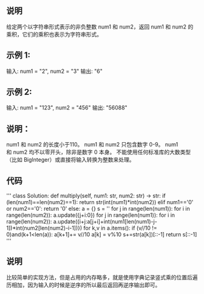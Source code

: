 ## 说明

给定两个以字符串形式表示的非负整数 num1 和 num2，返回 num1 和 num2 的乘积，它们的乘积也表示为字符串形式。

## 示例 1:

输入: num1 = "2", num2 = "3"
输出: "6"
## 示例 2:

输入: num1 = "123", num2 = "456"
输出: "56088"
## 说明：

num1 和 num2 的长度小于110。
num1 和 num2 只包含数字 0-9。
num1 和 num2 均不以零开头，除非是数字 0 本身。
不能使用任何标准库的大数类型（比如 BigInteger）或直接将输入转换为整数来处理。

## 代码
'''
class Solution:
    def multiply(self, num1: str, num2: str) -> str:
        if (len(num1)==len(num2)==1):
            return str(int(num1)*int(num2))
        elif num1=='0' or num2=='0':
            return '0'
        else:
            a = {}
            s = ''
            for j in range(len(num1)):
                for i in range(len(num2)):
                    a.update({j+i:0})
            for j in range(len(num1)):
                for i in range(len(num2)):
                    a.update({i+j:a[j+i]+int(num1[len(num1)-j-1])*int(num2[len(num2)-i-1])})
            for k,v in a.items():
                if (v//10 != 0)and(k+1<len(a)):
                    a[k+1]+= v//10
                    a[k] = v%10
                s+=str(a[k])[::-1]
            return s[::-1]
'''
## 说明
比较简单的实现方法，但是占用的内存略多，就是使用字典记录竖式乘的位置后遍历相加，因为输入的时候是逆序的所以最后返回再逆序输出即可。